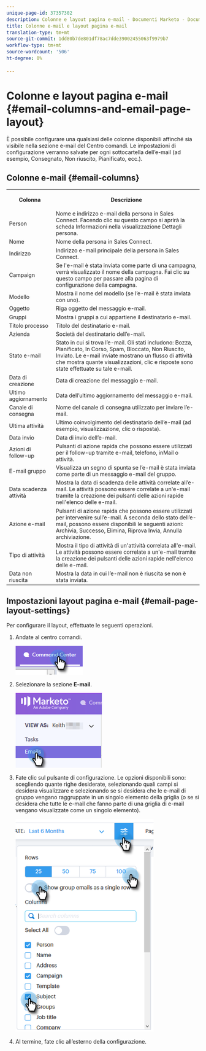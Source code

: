 ```yaml
---
unique-page-id: 37357302
description: Colonne e layout pagina e-mail - Documenti Marketo - Documentazione prodotto
title: Colonne e-mail e layout pagina e-mail
translation-type: tm+mt
source-git-commit: 1dd80b7de801df78ac7dde39002455063f9979b7
workflow-type: tm+mt
source-wordcount: '506'
ht-degree: 0%

---
```



# Colonne e layout pagina e-mail {#email-columns-and-email-page-layout}

È possibile configurare una qualsiasi delle colonne disponibili affinché sia visibile nella sezione e-mail del Centro comandi. Le impostazioni di configurazione verranno salvate per ogni sottocartella dell’e-mail (ad esempio, Consegnato, Non riuscito, Pianificato, ecc.).

## Colonne e-mail {#email-columns}

<table> 
 <colgroup> 
  <col> 
  <col> 
 </colgroup> 
 <tbody> 
  <tr> 
   <th><p>Colonna</p></th> 
   <th>Descrizione</th> 
  </tr> 
  <tr> 
   <td>Person</td> 
   <td>Nome e indirizzo e-mail della persona in Sales Connect. Facendo clic su questo campo si aprirà la scheda Informazioni nella visualizzazione Dettagli persona.</td> 
  </tr> 
  <tr> 
   <td>Nome</td> 
   <td>Nome della persona in Sales Connect.</td> 
  </tr> 
  <tr> 
   <td>Indirizzo</td> 
   <td>Indirizzo e-mail principale della persona in Sales Connect.</td> 
  </tr> 
  <tr> 
   <td>Campaign</td> 
   <td>Se l'e-mail è stata inviata come parte di una campagna, verrà visualizzato il nome della campagna. Fai clic su questo campo per passare alla pagina di configurazione della campagna.</td> 
  </tr> 
  <tr> 
   <td>Modello</td> 
   <td>Mostra il nome del modello (se l’e-mail è stata inviata con uno).</td> 
  </tr> 
  <tr> 
   <td colspan="1">Oggetto</td> 
   <td colspan="1">Riga oggetto del messaggio e-mail.</td> 
  </tr> 
  <tr> 
   <td colspan="1">Gruppi</td> 
   <td colspan="1">Mostra i gruppi a cui appartiene il destinatario e-mail.</td> 
  </tr> 
  <tr> 
   <td>Titolo processo</td> 
   <td>Titolo del destinatario e-mail.</td> 
  </tr> 
  <tr> 
   <td>Azienda</td> 
   <td>Società del destinatario dell’e-mail.</td> 
  </tr> 
  <tr> 
   <td>Stato e-mail</td> 
   <td>Stato in cui si trova l’e-mail. Gli stati includono: Bozza, Pianificato, In Corso, Spam, Bloccato, Non Riuscito, Inviato. Le e-mail inviate mostrano un flusso di attività che mostra quante visualizzazioni, clic e risposte sono state effettuate su tale e-mail.</td> 
  </tr> 
  <tr> 
   <td>Data di creazione</td> 
   <td>Data di creazione del messaggio e-mail.</td> 
  </tr> 
  <tr> 
   <td>Ultimo aggiornamento</td> 
   <td>Data dell’ultimo aggiornamento del messaggio e-mail.</td> 
  </tr> 
  <tr> 
   <td>Canale di consegna</td> 
   <td>Nome del canale di consegna utilizzato per inviare l’e-mail.</td> 
  </tr> 
  <tr> 
   <td>Ultima attività</td> 
   <td>Ultimo coinvolgimento del destinatario dell’e-mail (ad esempio, visualizzazione, clic o risposta).</td> 
  </tr> 
  <tr> 
   <td>Data invio</td> 
   <td>Data di invio dell’e-mail.</td> 
  </tr> 
  <tr> 
   <td>Azioni di follow-up</td> 
   <td>Pulsanti di azione rapida che possono essere utilizzati per il follow-up tramite e-mail, telefono, inMail o attività.</td> 
  </tr> 
  <tr> 
   <td>E-mail gruppo</td> 
   <td>Visualizza un segno di spunta se l’e-mail è stata inviata come parte di un messaggio e-mail del gruppo.</td> 
  </tr> 
  <tr> 
   <td>Data scadenza attività</td> 
   <td>Mostra la data di scadenza delle attività correlate all’e-mail. Le attività possono essere correlate a un'e-mail tramite la creazione dei pulsanti delle azioni rapide nell'elenco delle e-mail.</td> 
  </tr> 
  <tr> 
   <td>Azione e-mail</td> 
   <td>Pulsanti di azione rapida che possono essere utilizzati per intervenire sull’e-mail. A seconda dello stato dell’e-mail, possono essere disponibili le seguenti azioni: Archivia, Successo, Elimina, Riprova Invia, Annulla archiviazione.</td> 
  </tr> 
  <tr> 
   <td>Tipo di attività</td> 
   <td>Mostra il tipo di attività di un'attività correlata all'e-mail. Le attività possono essere correlate a un'e-mail tramite la creazione dei pulsanti delle azioni rapide nell'elenco delle e-mail.</td> 
  </tr> 
  <tr> 
   <td>Data non riuscita</td> 
   <td>Mostra la data in cui l’e-mail non è riuscita se non è stata inviata.</td> 
  </tr> 
 </tbody> 
</table>

## Impostazioni layout pagina e-mail {#email-page-layout-settings}

Per configurare il layout, effettuate le seguenti operazioni.

1. Andate al centro comandi.

   ![](assets/email-columns-and-email-grid-layout-1.png)

1. Selezionare la sezione **E-mail**.

   ![](assets/email-columns-and-email-grid-layout-2.png)

1. Fate clic sul pulsante di configurazione. Le opzioni disponibili sono: scegliendo quante righe desiderate, selezionando quali campi si desidera visualizzare e selezionando se si desidera che le e-mail di gruppo vengano raggruppate in un singolo elemento della griglia (o se si desidera che tutte le e-mail che fanno parte di una griglia di e-mail vengano visualizzate come un singolo elemento).

   ![](assets/email-columns-and-email-grid-layout-3.png)

1. Al termine, fate clic all’esterno della configurazione.
